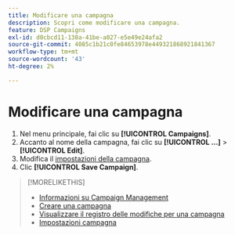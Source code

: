 ```yaml
---
title: Modificare una campagna
description: Scopri come modificare una campagna.
feature: DSP Campaigns
exl-id: d0cbcd11-138a-41be-a027-e5e49e24afa2
source-git-commit: 4085c1b21c0fe84653978e449321868921841367
workflow-type: tm+mt
source-wordcount: '43'
ht-degree: 2%

---
```


# Modificare una campagna

1. Nel menu principale, fai clic su **[!UICONTROL Campaigns]**.
1. Accanto al nome della campagna, fai clic su  **[!UICONTROL ...]** > **[!UICONTROL Edit]**.
1. Modifica il [impostazioni della campagna](campaign-settings.md).
1. Clic **[!UICONTROL Save Campaign]**.

>[!MORELIKETHIS]
>
>* [Informazioni su Campaign Management](campaign-about.md)
>* [Creare una campagna](campaign-create.md)
>* [Visualizzare il registro delle modifiche per una campagna](campaign-change-log.md)
>* [Impostazioni campagna](campaign-settings.md)

